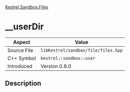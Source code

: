 [Kestrel.Sandbox.Files](index)
# __userDir
| Aspect | Value |
| --- | --- |
| Source File | `libKestrel/sandbox/file/files.hpp` |
| C++ Symbol | `kestrel::sandbox::user` |
| Introduced | Version 0.8.0 |
## Description

